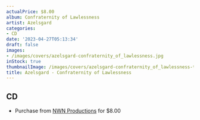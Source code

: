 ```yaml
---
actualPrice: $8.00
album: Confraternity of Lawlessness
artist: Azelsgard
categories:
- CD
date: '2023-04-27T05:13:34'
draft: false
images:
- /images/covers/azelsgard-confraternity_of_lawlessness.jpg
inStock: true
thumbnailImage: /images/covers/azelsgard-confraternity_of_lawlessness-thumb.jpg
title: Azelsgard - Confraternity of Lawlessness
---
```


## CD
* Purchase from [NWN Productions](http://shop.nwnprod.com/index.php?route=product/product&path=93&product_id=2689&sort=pd.name&order=ASC) for $8.00
